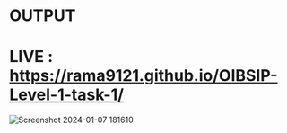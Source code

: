 # OUTPUT
# LIVE : https://rama9121.github.io/OIBSIP-Level-1-task-1/

![Screenshot 2024-01-07 181610](https://github.com/Rama9121/OIBSIP-Level-1-task-1/assets/128619172/ded417b2-cd5d-45f5-aff2-f1042c22119f)
